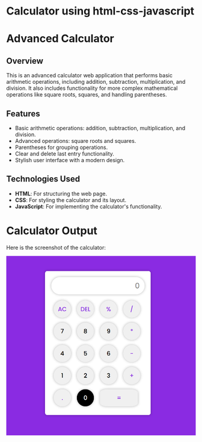 # Calculator using html-css-javascript
# Advanced Calculator

## Overview

This is an advanced calculator web application that performs basic arithmetic operations, including addition, subtraction, multiplication, and division. It also includes functionality for more complex mathematical operations like square roots, squares, and handling parentheses.

## Features

- Basic arithmetic operations: addition, subtraction, multiplication, and division.
- Advanced operations: square roots and squares.
- Parentheses for grouping operations.
- Clear and delete last entry functionality.
- Stylish user interface with a modern design.

## Technologies Used

- **HTML**: For structuring the web page.
- **CSS**: For styling the calculator and its layout.
- **JavaScript**: For implementing the calculator's functionality.

# Calculator Output
Here is the screenshot of the calculator:

![calculator output](https://github.com/Harinarayana360/calculator/blob/main/Sample%20Output.png)
